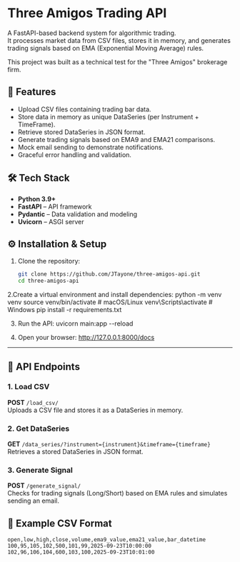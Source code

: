 # Three Amigos Trading API

A FastAPI-based backend system for algorithmic trading.  
It processes market data from CSV files, stores it in memory, and generates trading signals based on EMA (Exponential Moving Average) rules.  

This project was built as a technical test for the "Three Amigos" brokerage firm.

## 🚀 Features

- Upload CSV files containing trading bar data.
- Store data in memory as unique DataSeries (per Instrument + TimeFrame).
- Retrieve stored DataSeries in JSON format.
- Generate trading signals based on EMA9 and EMA21 comparisons.
- Mock email sending to demonstrate notifications.
- Graceful error handling and validation.

## 🛠 Tech Stack

- **Python 3.9+**
- **FastAPI** – API framework
- **Pydantic** – Data validation and modeling
- **Uvicorn** – ASGI server


## ⚙️ Installation & Setup

1. Clone the repository:
   ```bash
   git clone https://github.com/JTayone/three-amigos-api.git
   cd three-amigos-api

2.Create a virtual environment and install dependencies:
  python -m venv venv
  source venv/bin/activate   # macOS/Linux
  venv\Scripts\activate      # Windows
  pip install -r requirements.txt

3. Run the API:
  uvicorn main:app --reload

4. Open your browser:
http://127.0.0.1:8000/docs


---

## 📌 API Endpoints

### 1. Load CSV
**POST** `/load_csv/`  
Uploads a CSV file and stores it as a DataSeries in memory.  

### 2. Get DataSeries
**GET** `/data_series/?instrument={instrument}&timeframe={timeframe}`  
Retrieves a stored DataSeries in JSON format.  

### 3. Generate Signal
**POST** `/generate_signal/`  
Checks for trading signals (Long/Short) based on EMA rules and simulates sending an email.  

## 📂 Example CSV Format

```csv
open,low,high,close,volume,ema9_value,ema21_value,bar_datetime
100,95,105,102,500,101,99,2025-09-23T10:00:00
102,96,106,104,600,103,100,2025-09-23T10:01:00

